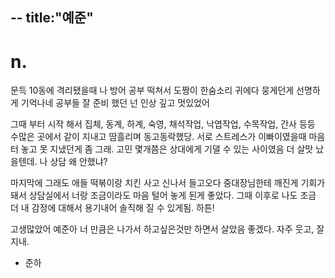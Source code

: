 --
title:"예준"
---

# n.

문득 10동에 격리됐을때 나 방어 공부 떡쳐서 도짱이 한숨소리 귀에다 뭉게던게 선명하게 기억나네 공부들 잘 준비 했던 넌 인상 깊고 멋있었어

그때 부터 시작 해서 집체, 동계, 하계, 숙영, 채석작업, 낙엽작업, 수목작업, 간사 등등 수많은 곳에서 같이 지내고 땀흘리며 동고동락했당. 서로 스트레스가 이빠이였을때 마음 터 놓고 못 지냈던게 좀 그래. 고민 몇개쯤은 상대에게 기댈 수 있는 사이였음 더 살맛 났을텐데. 나 상담 왜 안했냐?

마지막에 그래도 애들 떡볶이랑 치킨 사고 신나서 들고오다 중대장님한테 깨진게 기회가 돼서 상담실에서 너랑 조금이라도 마음 털어 놓게 된게 좋았다. 그때 이후로 나도 조금 더 내 감정에 대해서 용기내어 솔직해 질 수 있게됨. 하튼!
 
고생많았어 예준아  너 만큼은 나가서 하고싶은것만 하면서 살았음 좋겠다. 자주 웃고, 잘지내.

- 준하
